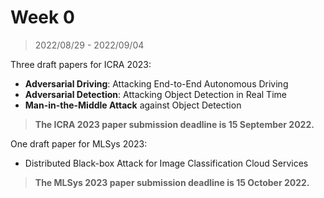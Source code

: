 # Week 0

> 2022/08/29 - 2022/09/04



Three draft papers for ICRA 2023: 

- **Adversarial Driving**: Attacking End-to-End Autonomous Driving
- **Adversarial Detection**: Attacking Object Detection in Real Time
- **Man-in-the-Middle Attack** against Object Detection



> **The ICRA 2023 paper submission deadline is 15 September 2022.**



One draft paper for MLSys 2023:

- Distributed Black-box Attack for Image Classification Cloud Services



> **The MLSys 2023 paper submission deadline is 15 October 2022.**
